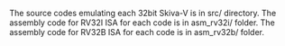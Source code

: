 The source codes emulating each 32bit Skiva-V is in src/ directory.
The assembly code for RV32I ISA for each code is in asm_rv32i/ folder. 
The assembly code for RV32B ISA for each code is in asm_rv32b/ folder. 
